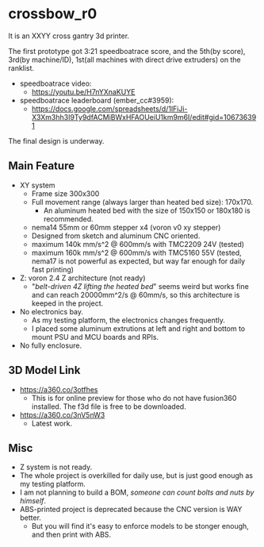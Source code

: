 # crossbow_r0
It is an XXYY cross gantry 3d printer.

The first prototype got 3:21 speedboatrace score, and the 5th(by score), 3rd(by machine/ID), 1st(all machines with direct drive extruders) on the ranklist.

* speedboatrace video: 
  * https://youtu.be/H7nYXnaKUYE
* speedboatrace leaderboard (ember_cc#3959):
  * https://docs.google.com/spreadsheets/d/1lFiJi-X3Xm3hh3I9Ty9dfACMiBWxHFAOUeiU1km9m6I/edit#gid=106736391

The final design is underway.

## Main Feature
* XY system
    * Frame size 300x300
    * Full movement range (always larger than heated bed size): 170x170. 
        * An aluminum heated bed with the size of 150x150 or 180x180 is recommended.
    * nema14 55mm or 60mm stepper x4 (voron v0 xy stepper)
    * Designed from sketch and aluminum CNC oriented.
    * maximum 140k mm/s^2 @ 600mm/s with TMC2209 24V (tested)
    * maximum 160k mm/s^2 @ 600mm/s with TMC5160 55V (tested, nema17 is not powerful as expected, but way far enough for daily fast printing)
* Z: voron 2.4 Z architecture (not ready)
    * "*belt-driven 4Z lifting the heated bed*" seems weird but works fine and can reach 20000mm^2/s @ 60mm/s, so this architecture is keeped in the project.
* No electronics bay. 
    * As my testing platform, the electronics changes frequently. 
    * I placed some aluminum extrutions at left and right and bottom to mount PSU and MCU boards and RPIs.
* No fully enclosure.

## 3D Model Link
* https://a360.co/3otfhes 
  * This is for online preview for those who do not have fusion360 installed. The f3d file is free to be downloaded.
* https://a360.co/3nV5nW3
  * Latest work.

## Misc
* Z system is not ready.
* The whole project is overkilled for daily use, but is just good enough as my testing platform.
* I am not planning to build a BOM, *someone can count bolts and nuts by himself*.
* ABS-printed project is deprecated because the CNC version is WAY better. 
    * But you will find it's easy to enforce models to be stonger enough, and then print with ABS.
